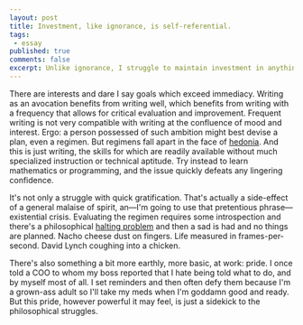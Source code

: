 ```yaml
---
layout: post
title: Investment, like ignorance, is self-referential.
tags:
 - essay
published: true
comments: false
excerpt: Unlike ignorance, I struggle to maintain investment in anything beyond near-term gratification. This isn't necessarily problematic; it's not an objective failure. But it's a challenge.
---
```

<!-- Investment, like ignorance, is self-referential. Unlike ignorance, I struggle to maintain investment in anything beyond near-term gratification. This isn't necessarily problematic; it's not an objective failure. But it's a challenge. -->

There are interests and dare I say goals which exceed immediacy. Writing as an avocation benefits from writing well, which benefits from writing with a frequency that allows for critical evaluation and improvement. Frequent writing is not very compatible with writing at the confluence of mood and interest. Ergo: a person possessed of such ambition might best devise a plan, even a regimen. But regimens fall apart in the face of [hedonia](http://wintonbates.blogspot.com/2013/10/should-we-choose-eudaimonia-over-hedonia.html?m=1). And this is just writing, the skills for which are readily available without much specialized instruction or technical aptitude. Try instead to learn mathematics or programming, and the issue quickly defeats any lingering confidence.

It's not only a struggle with quick gratification. That's actually a side-effect of a general malaise of spirit, an&mdash;I'm going to use that pretentious phrase&mdash;existential crisis. Evaluating the regimen requires some introspection and there's a philosophical <a href="https://en.wikipedia.org/wiki/Halting_problem">halting problem</a> and then a sad is had and no things are planned. Nacho cheese dust on fingers. Life measured in frames-per-second. David Lynch coughing into a chicken.

There's also something a bit more earthly, more basic, at work: pride. I once told a COO to whom my boss reported that I hate being told what to do, and by myself most of all. I set reminders and then often defy them because I'm a grown-ass adult so I'll take my meds when I'm goddamn good and ready. But this pride, however powerful it may feel, is just a sidekick to the philosophical struggles.
